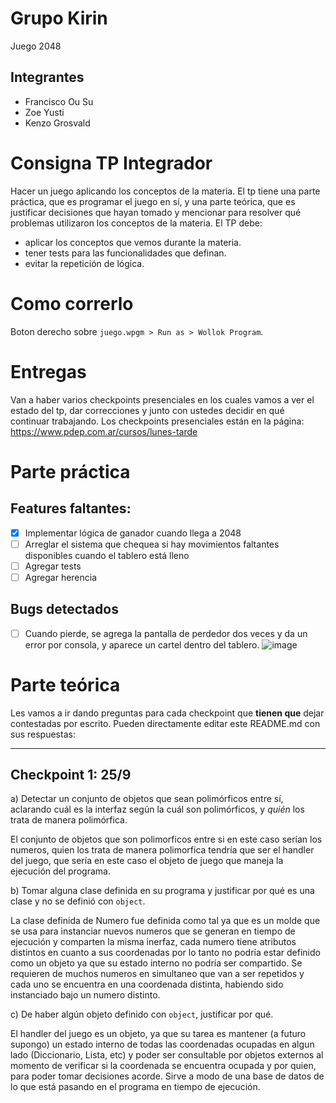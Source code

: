 # Grupo Kirin
Juego 2048
## Integrantes
- Francisco Ou Su
- Zoe Yusti
- Kenzo Grosvald

# Consigna TP Integrador

Hacer un juego aplicando los conceptos de la materia. El tp tiene una parte práctica, que es programar el juego en sí, y una parte teórica, que es justificar decisiones que hayan tomado y mencionar para resolver qué problemas utilizaron los conceptos de la materia.
El TP debe:
- aplicar los conceptos que vemos durante la materia.
- tener tests para las funcionalidades que definan.
- evitar la repetición de lógica.

# Como correrlo

Boton derecho sobre `juego.wpgm > Run as > Wollok Program`.

# Entregas

Van a haber varios checkpoints presenciales en los cuales vamos a ver el estado del tp, dar correcciones y junto con ustedes decidir en qué continuar trabajando.
Los checkpoints presenciales están en la página: https://www.pdep.com.ar/cursos/lunes-tarde

# Parte práctica

## Features faltantes:
- [x] Implementar lógica de ganador cuando llega a 2048
- [ ] Arreglar el sistema que chequea si hay movimientos faltantes disponibles cuando el tablero está lleno
- [ ] Agregar tests
- [ ] Agregar herencia

## Bugs detectados
- [ ] Cuando pierde, se agrega la pantalla de perdedor dos veces y da un error por consola, y aparece un cartel dentro del tablero.
![image](https://github.com/pdep-lunes-tarde/2023-objetos-tp-integrador-kirin_objetos/assets/94919997/ef40f15a-a3bd-47dd-80d9-42cefab415e1)


# Parte teórica

Les vamos a ir dando preguntas para cada checkpoint que **tienen que** dejar contestadas por escrito. Pueden directamente editar este README.md con sus respuestas:

--------------------

## Checkpoint 1: 25/9

a) Detectar un conjunto de objetos que sean polimórficos entre sí, aclarando cuál es la interfaz según la cuál son polimórficos, y _quién_ los trata de manera polimórfica.

El conjunto de objetos que son polimorficos entre si en este caso serían los numeros, quien los trata de manera polimorfica tendría que ser el handler del juego, que sería en este caso el objeto de juego que maneja la ejecución del programa.

b) Tomar alguna clase definida en su programa y justificar por qué es una clase y no se definió con `object`.

La clase definida de Numero fue definida como tal ya que es un molde que se usa para instanciar nuevos numeros que se generan en tiempo de ejecución y comparten la misma inerfaz, cada numero tiene atributos distintos en cuanto a sus coordenadas por lo tanto no podría estar definido como un objeto ya que su estado interno no podría ser compartido. Se requieren de muchos numeros en simultaneo que van a ser repetidos y cada uno se encuentra en una coordenada distinta, habiendo sido instanciado bajo un numero distinto.

c) De haber algún objeto definido con `object`, justificar por qué.

El handler del juego es un objeto, ya que su tarea es mantener (a futuro supongo) un estado interno de todas las coordenadas ocupadas en algun lado (Diccionario, Lista, etc) y poder ser consultable por objetos externos al momento de verificar si la coordenada se encuentra ocupada y por quien, para poder tomar decisiones acorde. Sirve a modo de una base de datos de lo que está pasando en el programa en tiempo de ejecución.

